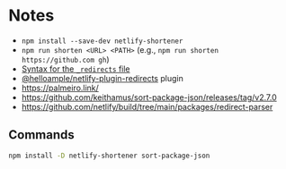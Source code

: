 # Notes

- `npm install --save-dev netlify-shortener`
- `npm run shorten <URL> <PATH>` (e.g., `npm run shorten https://github.com gh`)
- [Syntax for the `_redirects` file](https://docs.netlify.com/routing/redirects/#syntax-for-the-redirects-file)
- [@helloample/netlify-plugin-redirects](https://www.npmjs.com/package/@helloample/netlify-plugin-redirects) plugin
- https://palmeiro.link/
- https://github.com/keithamus/sort-package-json/releases/tag/v2.7.0
- https://github.com/netlify/build/tree/main/packages/redirect-parser

## Commands

```bash
npm install -D netlify-shortener sort-package-json
```
